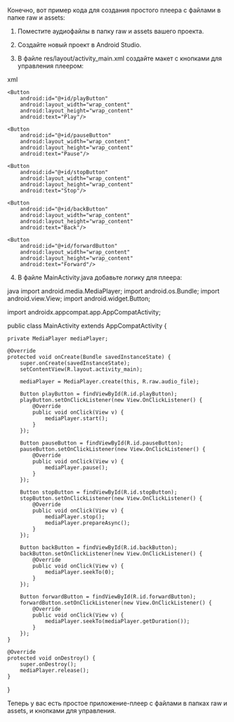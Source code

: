 Конечно, вот пример кода для создания простого плеера с файлами в папке raw и assets:

1. Поместите аудиофайлы в папку raw и assets вашего проекта.

2. Создайте новый проект в Android Studio.

3. В файле res/layout/activity_main.xml создайте макет с кнопками для управления плеером:

xml
<LinearLayout
    android:layout_width="match_parent"
    android:layout_height="match_parent"
    android:orientation="vertical">

    <Button
        android:id="@+id/playButton"
        android:layout_width="wrap_content"
        android:layout_height="wrap_content"
        android:text="Play"/>

    <Button
        android:id="@+id/pauseButton"
        android:layout_width="wrap_content"
        android:layout_height="wrap_content"
        android:text="Pause"/>

    <Button
        android:id="@+id/stopButton"
        android:layout_width="wrap_content"
        android:layout_height="wrap_content"
        android:text="Stop"/>

    <Button
        android:id="@+id/backButton"
        android:layout_width="wrap_content"
        android:layout_height="wrap_content"
        android:text="Back"/>

    <Button
        android:id="@+id/forwardButton"
        android:layout_width="wrap_content"
        android:layout_height="wrap_content"
        android:text="Forward"/>
</LinearLayout>


4. В файле MainActivity.java добавьте логику для плеера:

java
import android.media.MediaPlayer;
import android.os.Bundle;
import android.view.View;
import android.widget.Button;

import androidx.appcompat.app.AppCompatActivity;

public class MainActivity extends AppCompatActivity {

    private MediaPlayer mediaPlayer;

    @Override
    protected void onCreate(Bundle savedInstanceState) {
        super.onCreate(savedInstanceState);
        setContentView(R.layout.activity_main);

        mediaPlayer = MediaPlayer.create(this, R.raw.audio_file);

        Button playButton = findViewById(R.id.playButton);
        playButton.setOnClickListener(new View.OnClickListener() {
            @Override
            public void onClick(View v) {
                mediaPlayer.start();
            }
        });

        Button pauseButton = findViewById(R.id.pauseButton);
        pauseButton.setOnClickListener(new View.OnClickListener() {
            @Override
            public void onClick(View v) {
                mediaPlayer.pause();
            }
        });

        Button stopButton = findViewById(R.id.stopButton);
        stopButton.setOnClickListener(new View.OnClickListener() {
            @Override
            public void onClick(View v) {
                mediaPlayer.stop();
                mediaPlayer.prepareAsync();
            }
        });

        Button backButton = findViewById(R.id.backButton);
        backButton.setOnClickListener(new View.OnClickListener() {
            @Override
            public void onClick(View v) {
                mediaPlayer.seekTo(0);
            }
        });

        Button forwardButton = findViewById(R.id.forwardButton);
        forwardButton.setOnClickListener(new View.OnClickListener() {
            @Override
            public void onClick(View v) {
                mediaPlayer.seekTo(mediaPlayer.getDuration());
            }
        });
    }

    @Override
    protected void onDestroy() {
        super.onDestroy();
        mediaPlayer.release();
    }
}


Теперь у вас есть простое приложение-плеер с файлами в папках raw и assets, и кнопками для управления.
